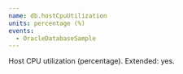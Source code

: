 ```yaml
---
name: db.hostCpuUtilization
units: percentage (%)
events:
  - OracleDatabaseSample
---
```


Host CPU utilization (percentage). Extended: yes.